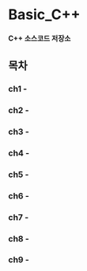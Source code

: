 # Basic_C++
#### C++ 소스코드 저장소

## 목차
### ch1 - []()
### ch2 - []()
### ch3 - []()
### ch4 - []()
### ch5 - []()
### ch6 - []()
### ch7 - []()
### ch8 - []()
### ch9 - []()
